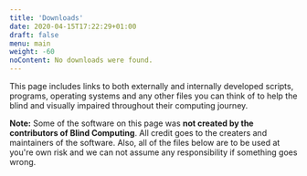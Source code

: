 ```yaml
---
title: 'Downloads'
date: 2020-04-15T17:22:29+01:00
draft: false
menu: main
weight: -60
noContent: No downloads were found.
---
```


This page includes links to both externally and internally developed
scripts, programs, operating systems and any other files you can think
of to help the blind and visually impaired throughout their computing
journey.

**Note:** Some of the software on this page was **not created by the
contributors of Blind Computing**. All credit goes to the creaters and
maintainers of the software. Also, all of the files below are to be used
at you\'re own risk and we can not assume any responsibility if
something goes wrong.
